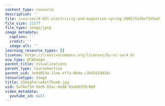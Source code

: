 ```yaml
---
content_type: resource
description: ''
file: /courses/8-02t-electricity-and-magnetism-spring-2005/5a76e73d5ed583ac6e86b5ab02f0c060_15magForceAttThumb.jpg
file_size: 11177
file_type: image/jpeg
image_metadata:
  caption: ''
  credit: ''
  image-alt: ''
learning_resource_types: []
license: https://creativecommons.org/licenses/by-nc-sa/4.0/
ocw_type: OCWImage
parent_title: Visualizations
parent_type: CourseSection
parent_uid: 3e9d053a-11ee-effa-00de-c3b42819928c
resourcetype: Image
title: 15magForceAttThumb.jpg
uid: 5a76e73d-5ed5-83ac-6e86-b5ab02f0c060
video_metadata:
  youtube_id: null
---
```

